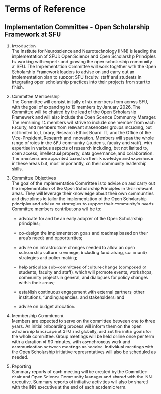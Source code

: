 # Terms of Reference

## Implementation Committee - Open Scholarship Framework at SFU

1.  Introduction\
    The Institute for Neuroscience and Neurotechnology (INN) is leading
    the implementation of SFU’s Open Science and Open Scholarship
    Principles by working with experts and growing the open scholarship
    community at SFU. The Implementation Committee will work together with the
    Open Scholarship Framework leaders to advise on and carry out an
    implementation plan to support SFU faculty, staff and students in
    integrating open scholarship practices into their projects from
    start to finish.

2.  Committee Membership\
    The Committee will consist initially of six members from across SFU,
    with the goal of expanding to 16 members by January 2026. The Committee will be chaired by the lead of the Open Scholarship Framework and will also include the Open Science Community Manager. The remaining 14 members will strive to include one
    member from each Faculty, and members from relevant
    stakeholder groups including, but not limited to, Library, Research
    Ethics Board, IT, and the Office of the Vice-President, Research and
    Innovation. Members will span the whole range of roles in the SFU
    community (students, faculty and staff), with expertise in various
    aspects of research including, but not limited to, open access,
    intellectual property, data governance, and collaboration. The
    members are appointed based on their knowledge and experience in
    these areas but, most importantly, on their community leadership
    skills.

3.  Committee Objectives\
    The goal of the Implementation Committee is to advise on and carry out the
    implementation of the Open Scholarship Principles in their relevant areas.
    They will leverage their knowledge about their own communities and
    disciplines to tailor the implementation of the Open Scholarship principles and advise on
    strategies to support their community's needs. Committee members
    contributions will be to:

    -   advocate for and be an early adopter of the Open Scholarship
        principles;

    -   co-design the implementation goals and roadmap based on their
        area's needs and opportunities;

    -   advise on infrastructure changes needed to allow an
        open scholarship culture to emerge, including fundraising, community
        strategies and policy making;

    -   help articulate sub-committees of culture change (composed of
        students, faculty and staff), which will promote events,
        workshops, community projects in general, and dialogues for
        policy changes within their areas;

    -   establish continuous engagement with external partners, other
        institutions, funding agencies, and stakeholders; and

    -   advise on budget allocation.

4.  Membership Commitment\
    Members are expected to serve on the committee between one to three years. An initial onboarding process
    will inform them on the open scholarship landscape at SFU and
    globally, and set the initial goals for the whole committee. Group
    meetings will be held online once per term with a duration of 90
    minutes, with asynchronous work and communication between meetings as needed.
    Individual meetings with the Open Scholarship initiative representatives will
    also be scheduled as needed.

5.  Reporting\
    Summary reports of each meeting will be created by the Committee chair and Open Science Community Manager and shared with the INN executive. Summary reports of initiative activities will also be shared with the INN executive at the end of each academic term.